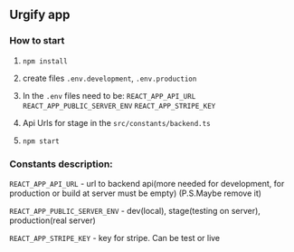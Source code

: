 ## Urgify app

  ### How to start

  1. ```npm install```

  2. create files `.env.development`, `.env.production`

  3. In the `.env` files need to be:
    `REACT_APP_API_URL`
    `REACT_APP_PUBLIC_SERVER_ENV`
    `REACT_APP_STRIPE_KEY` 

  4.  Api Urls for stage in the ```src/constants/backend.ts```

  5. ```npm start```

  ### Constants description:
  `REACT_APP_API_URL` - url to backend api(more needed for development, for production or build at server must be empty)  (P.S.Maybe remove it)

  `REACT_APP_PUBLIC_SERVER_ENV` - dev(local), stage(testing on server), production(real server)
  
  `REACT_APP_STRIPE_KEY` - key for stripe. Can be test or live